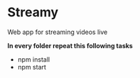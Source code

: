 # Streamy
Web app for streaming videos live

**In every folder repeat this following tasks**
  - npm install
  - npm start
